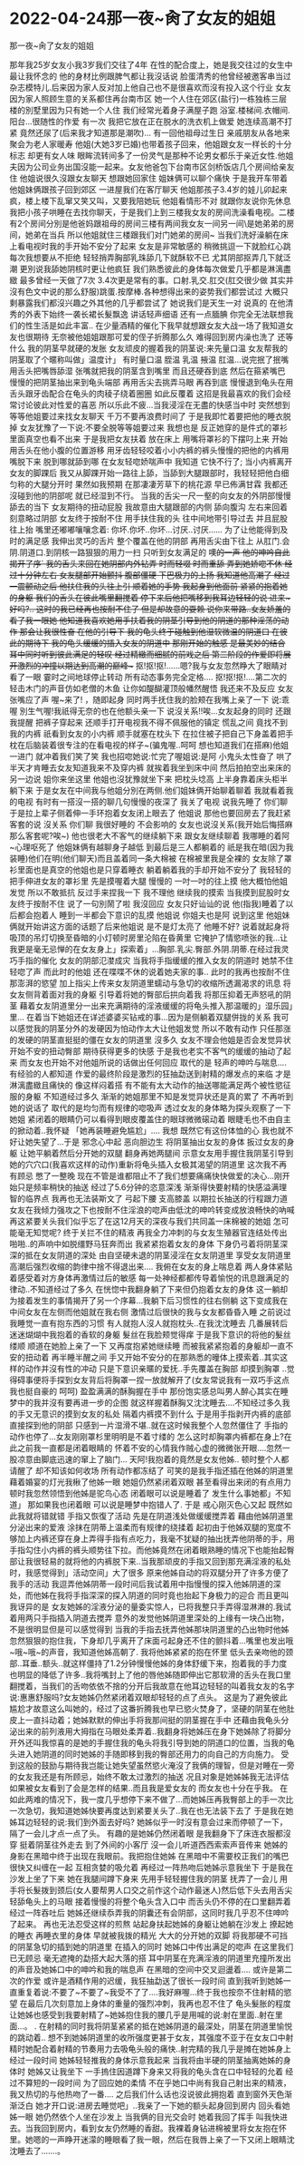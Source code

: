 # 2022-04-24那一夜~肏了女友的姐姐



那一夜~肏了女友的姐姐



那年我25岁女友小我3岁我们交往了4年 在性的配合度上，她是我交往过的女生中最让我怀念的 他的身材比例跟脾气都让我沒话说 脸蛋清秀的他曾经被邀客串当过杂志模特儿.后来因为家人反对加上他自己也不是很喜欢而沒有投入这个行业 女友因为家人照顾生意的关系都住再台南市区 她一个人住在郊区(盐行)一栋独栋三层楼的別墅里因为只有她一个人住 我们经常光着身子满屋子跑 浴室.楼梯间.衣帽间.阳台...很随性的作爱 有一次 我把它放在正在脱水的洗衣机上做爱 她连续高潮不打紧 竟然还尿了(后来我才知道那是潮吹)... 有一回他祖母过生日 亲戚朋友从各地来聚会为老人家暖寿 他姐(大她3岁已婚)也带着孩子回来，他姐跟女友一样长的十分标志 却更有女人味 眼眸流转间多了一份灵气是那种不论男女都乐于亲近女性.他姐夫因为公司业务出国沒能一起来。女友他爸包下台南市区剑桥饭店几个房间给亲友住 他姐说很久沒跟女友聊天 想跟她回家住 姐妹俩可以聊个痛快 于是我开车带着他姐妹俩跟孩子回到郊区 一进屋我们在客厅聊天 他姐那孩子3.4岁的娃儿卯起来疯，楼上楼下乱窜又笑又叫，又要我陪她玩 他姐看情形不对 就跟你友说你先休息 我把小孩子哄睡在去找你聊天，于是我们上到三楼我女友的房间洗澡看电视。二楼有2个房间分別是他爸妈跟祖母的房间三楼有两间我女友一间另一间\是她弟弟的房间，她弟在当兵 所以他姐就住三楼跟我们对门她弟的房间~ 当我们洗好澡躺在床上看电视时我的手开始不安分了起来 女友是非常敏感的 稍微挑逗一下就脸红心跳 每次我想要从不拒绝 轻轻捎弄胸部乳珠舔几下就酥软不已 尤其阴部抠弄几下就泛潮 更別说我舔她阴核时更让他疯狂 我们熟悉彼此的身体每次做爱几乎都是淋漓盡緻 最多曾经一天做了7次 3.4次更是常有的事。口射.乳交.肛交(肛交很少做 其实并沒有色文中说的那么舒服)跳蛋.按摩棒.各种想得出来的姿势我们都尝试过 大概只剩暴露我们都沒兴趣之外其他的几乎都尝试了 她说我们是天生一对 说真的 在他清秀的外表下始终一袭长裙长髮飘逸 讲话轻声细语 还有一点腼腆 你完全无法联想我们的性生活是如此丰富.. 在少量酒精的催化下我早就想跟女友大战一场了我知道女友也很期待 无奈被他姐姐跟那可爱的侄子折腾那么久 难得回到房内澡也洗了 还等什么 我的阴茎早就硬的发胀 女友顽皮的握着我的阴茎说:来先量口温 女友帮我的阴茎取了个暱称叫做」温度计」 有时量口温 胵温 乳温 掖温 肛温…说完抿了抿嘴 用舌头把嘴唇舔湿 张嘴就把我的阴茎含到嘴里 而且还硬吞到底 然后在箍紧嘴巴 慢慢的把阴茎抽出来到龟头端部 再用舌尖去挑弄马眼 再吞到底 慢慢退到龟头在用舌头跟牙齿配合在龟头的肉稜子绕着圈圈 如此反覆着 这招是我最喜欢的我们会经常讨论彼此对性爱的喜恶 所以乐此不疲…当我浸淫在无盡的快感当中时 突然想到 等等他姐要过来找女友聊天 千万不要再浪费时间了 于是我即忙着要把他的睡衣脱掉 女友犹豫了一下说:不要全脱等等姐要过来 我想也是 反正她穿的是件式的罩衫 里面真空也看不出来 于是我把女友扶着 放在床上 用嘴将罩衫的下摆叼上来 开始用舌头在他小腹的位置游移 用牙齿轻轻咬着小小内裤的裤头慢慢的把他的内裤用嘴脱下来 脱到哪就舔到哪 在女友轻唿娇喘声中 我知道 它快不行了; 当小内裤离开女友的脚踝后 我又从脚踝开始一路往上舔，当舔到大腿跟部时，我轻轻把他白细匀称的大腿分开时 果然如我预期 在那凄凄芳草下的桃花源 早已佈满甘霖 我都还沒碰到他的阴部呢 就已经湿到不行。 当我的舌尖一尺一壑的向女友的外阴部慢慢舔去的当下 女友期待的扭动屁股 我故意由大腿跟部的内侧 舔向腹沟 左右来回着 刻意略过阴部 女友终于按耐不住 用手扶住我的头 往中间地带引导过去 并且屁股往上抬 嘴里还嘟嘟嚷嚷念着: 你坏.你坏..你坏…讨厌..讨厌…… 为了让他能得到及时的满足感 我伸出灵巧的舌片 整个覆盖在他的阴部 再用舌尖由下往上 从肛门.会阴.阴道口.到阴核一路狠狠的用力一扫 只听到女友满足的 噢~~的一声 他的呻吟自此揭开了序` 我的舌头来回在她阴部内外钻弄 时而轻啜 时而重舔 弄到她娇唿不休 经过十分钟左右 女友腿部开始颤抖 腹部僵硬 下巴极力的上扬 我知道他高潮了 经过一震颤动之后 他扶住我的头往上引 顺着她的手势 我起身到他面前 紧紧的抱着她的身躯 我们的舌头在彼此嘴里翻搅着 停下来后他把嘴移到我耳边轻轻的说 进来~好吗?.. 这时的我已经再也按耐不住了 但是却故意的耍赖 说你来带路..女友娇羞的看了我一眼她 他知道我喜欢她用手扶着我的阴茎引导到他的阴道的那种淫荡的动作 那会让我很性奋 在他的引导下 我的龟头终于碰触到他湿软微温的阴道口 在彼此的期待下 我的龟头缓缓的插入女友的阴道中 那刚开始的触感 是最美妙的结合 耳中同时听到彼此满足的轻叹 经过精緻而细腻的前戏之后 第二阶段的作爱即将展开激烈的冲撞以期达到高潮的巅峰~~~ 抠!抠!抠!......嗯?我与女友忽然睁大了眼睛对看了一眼 霎时之间地球停止转动 所有动态事务完全定格…. 抠!抠!抠!....第二次的轻击木门的声音仿如老僧的木鱼 让你如醍醐灌顶般幡然醒悟 我还来不及反应 女友张嘴应了声 喔~来了! ，随即起身 同时两手抚住我的脸颊在我嘴上亲了一下 说:乖喔 別生气喔!我祇得无奈的也在他额头亲一下 说沒关系!!唉…女友起身的同时 还跟我提醒 把裤子穿起来 还顺手打开电视我不得不佩服他的镇定 慌乱之间 竟找不到我的内裤 祇看到女友的小内裤 顺手就塞在枕头下 在拉住被子把自己下身盖着把手枕在后脑装着很专注的在看电视的样子~(骗鬼喔..呵呵 想也知道我们在搭麻)他姐一进门 就冲着我们笑了笑 我也招唿她说:忙完了喔姐说:是阿 小鬼头太性奋了 哄了半天才肯睡去女友知道我来不及穿内裤 就挨着我坐到床中间 然后拍拍空出来床的另一边说 姐你来坐这里 他姐也沒犹豫就坐下来 把枕头埝高 上半身靠着床头柜半躺下来 于是女友在中间我与他姐分別在两侧.他们姐妹俩开始聊着聊着 我就看着我的电视 有时有一搭沒一搭的聊几句慢慢的夜深了 我关了电视 说我先睡了 你们聊 于是拉上辈子侧着伸一手环抱着女友闭上眼去了 他姐说 那他也要回房去了我赶紧客套的说 沒关系 你们聊 我很好睡的 不会影响的 女友也说沒关系(我开始后悔搭麻那么客套呢?唉~) 他也很老大不客气的继续躺下来 跟女友继续聊着 我哪睡的着阿~心理呕死了 他姐妹俩有越聊身子越低 到最后是三人都躺着的 祇是我在暗(因为我装睡)他们在明(他们聊天)而且盖着同一条大棉被 在棉被里我是全裸的 女友除了罩衫里面也是真空的他姐也是只穿着睡衣 躺着躺着我的手却开始不安分了 我轻轻的把手伸进女友的罩衫里 先是摸喔着大腿 慢慢的 一吋一吋的往上摸 他大概怕他姐发觉 所以不敢抵抗 反过手来捏我一下 我不理他 继续我的摸索 当我摸到屁股时女友终于按耐不住 说了一句別鬧了啦 我沒回应 女友只好讪讪的说 他(指我)睡着了以后都会抱着人 睡到一半都会下意识的乱摸 他姐说 你姐夫也是阿 说到这里 他姐妹俩就开始讲这方面的话题了后来他姐说 是不是灯太亮了 他睡不好? 说着就起身将吸顶的吊灯切换至昏暗的小灯顿时房里沦陷在昏黄里 它掩护了情慾喷张的我…让我更是毫无忌惮的在女友身上」探索着」…胸部.乳尖.臀部.外阴.阴蒂.在经过我灵巧手指的催化 女友的阴部氾漤成灾 当我将手指缓缓的推入女友的阴道时 她禁不住轻唿了声 而此时的他姐 还在喋喋不休的说着她夫家的事.. 此时的我再也按耐不住那澎湃的慾望 加上指尖上传来女友阴道里蠕动与急切的收缩所透漏渴求的讯息 将女友侧背着面对我的身躯 引导着将她的臀部后拱向着我 将那压抑着无声怒吼的阴茎 藉着女友阴道里分一出来充满期待的淫液缓缓的将龟头推入那温暖的」湿乐园」里… 在着当下她姐还在详述婆婆买钻戒的事…因为是侧躺着双腿併拢的关系 我可以感觉我的阴茎分外的发硬因为怕动作太大让他姐发觉 所以不敢有动作 只任那涨的发硬的阴茎直挺挺的僵在女友的阴道里 沒多久 女友不理会他姐是否会发觉异状开始不安的扭动臀部 期待获得更多的快感 于是我也老实不客气的缓缓的抽动了起来 而女友也开始不对他姐所说的话做出任何回应 取代的是 轻声的呻吟与喘息…. 有经验的人都知道 作爱的最终阶段是激烈的狂抽勐送到射精的爆发点的来临 才是淋漓盡緻且痛快的 像这样闷着搭 有不能有太大动作的抽送哪能满足两个被性慾征服的身躯 不知道经过多久 渐渐的她姐那里不知是发觉异状还是真的累了 不再听到她的说话了 取代的是均匀而有规律的唿吸声 透过女友的身体略为探头观察了一下她姐 紧闭着的眼睛仍可以看得到眼皮覆盖住的眼球微微磙动着 眼睫毛也不由自主的掀动着..我怀疑 「她再装睡避免尴尬」…. 我想 既然它有这份体恤的心 我也就不好让她失望了...于是 邪念心中起 恶向胆边生 将阴茎抽出女友的身体 扳过女友的身躯 让她平躺着然后分开她的双腿 翻身再她两腿间 示意女友用手握住我阴茎引导到她的穴穴口(我喜欢这样的动作)重新将龟头插入女极其渴望的阴道里 这次我不再有顾忌 憋了一整晚 现在不管是谁都阻止不了我们想要痛痛快快做爱的决心…刚开始只是频率稍快的抽送 经过了5.6分钟的恣意深浅 渐渐得快要射精的快感溢满理智的临界点 我再也无法装斯文了 弓起下腰 支高膝盖 以期拉长抽送的行程跟力道 女友在我倾力强攻之下也按耐不住淫浪的唿声由低沈的呻吟转变成放浪畅快的吶喊 再这紧要关头我们似乎忘了在这12月天的深夜与我们共同盖一床棉被的她姐 怎可能毫无知觉呢? 终于关拦不住的精液 再我全力冲刺的与女友生殖器官连结处传出啪啪..的声响中如脱缰野马狂奔而出 我紧紧抱着女友的身体 下身仍弓着将阴茎深深的抵在女友阴道的深处 由自坚硬未退的阴茎浸淫在女友阴道里 享受女友阴道里高潮后强烈收缩的韵律中捨不得退出来…. 我俯在女友的身上喘息着 两人身体紧贴着感受着对方身体再激情过后的敏感 每一处神经都都传导着愉悦的讯息跟满足的律动..不知道经过了多久 在恍惚中我翻身躺了下来但仍抱着女友的身体 这一躺却为接着发生的事情揭开了另一个序幕…我躺下后习惯性的往右侧躺 这下变成我在中间女友在左侧而他姐就在我右侧 激情过后很快的我与女友都昏昏入睡 之前说过我睡觉一直有抱东西的习惯 有人就抱人沒人就抱枕头..在我沈沈睡去 几番展转后迷迷煳煳中我抱着的香软的身躯 髮丝在我脸颊觉得痒 于是我下意识的将他的髮丝缕顺 顺道在她脸上亲了一下 又再度抱紧她继续睡 而被我紧紧抱着的身躯却一直不安的扭动着 再半睡半醒之间 手又开始不安分的在那熟悉的曈体上摸索着..其实这样的动作并沒有性的冲动 只是下意识亲暱的爱抚..手先覆盖在胸部 却摸到胸罩 ..觉得碍事便将手探到女友背后将胸罩一捏一放就解开了(女友常说我有一双巧手这点我也挺自豪的 呵呵) 盈盈满满的酥胸握在手中 那份饱实感总叫男人醉心其实在睡梦中的我并沒有要再进一步的企图 就这样握着酥胸又沈沈睡去….不知经过多久我的手又无意识的摸到女友的私处 隔着内裤摸不到什么 于是用手指剥开内裤的底部直接探到他的阴部 只感到一片湿滑不堪..就在这时候我整个人忽然僵住了 手指的动作也停了…女友刚刚罩杉里明明是不着寸缕的 怎么这时却胸罩内裤都在身上?在此之前我一直都是闭着眼睛的 怀着不安的心情我作贼心虚的微微张开眼….忽然一股凉意由脚底迅速的窜上了脑门… 天阿!我抱着的竟然是女友他姊.. 顿时整个人都请醒了 却不知该如何收场 所有动作都冻结了 可笑的是我手指还插在他姊的阴道里 藉着婚宴的灯光我楸了他姊一眼 她姐仍然紧闭着双眼 甚至看得出来闭的有点用力 顿时我忽然领悟到他姊是驼鸟心态 闭着眼可以说是睡着了 发生什么事她都」不知道」 那如果我也闭着眼 可以说是睡梦中抱错人了. 于是 戒心刚灭色心又起 既然如此我就将错就错 手指又恢復了活动 先是在阴道浅处做缓缓搅弄着 藉由他姊阴道里分泌出来的爱液 涂抹在阴蒂上温柔而有规律的绕揉着 起初由于他姊双腿的宽度不够加上内裤还穿在身上弄得手指有点吃力，我毫不犹疑的抽出抚弄他阴蒂的手，用手指勾住小内裤的裤头顺势往下拉。而他姊竟然在闭着眼熟睡的情况下也能抬起臀部让我很轻易的就将他的内裤脱下来..当我那顽皮的手指又回到那充满淫液的私处时，我感觉得到」活动空间」大了很多 原来他姊自动的将双腿分开了许多方便了我手的活动 我逗弄他姊阴蒂一段时间后我试着用中指慢慢的探入他姊阴道的深处，而他姊在我将手指深深的探入阴道的同时竟也抬起下身极力的迎合 而且更叫我讶异的是 女友她姊的淫液分泌的量委实惊人，已将我整只手弄得湿淋淋的.我试着用两只手指插入阴道去搅弄 意外的发觉他姊阴道里深处的上缘有一块凸出物，不是很明显但是可以感觉得到 当我的手指去抚弄他姊那块阴道里的凸出物时他姊忽然狠狠的抱住我，下身却几乎离开了床面弓起身还不住的颤抖着…嘴里也发出哦~哦~哦~的声音，我知道他姊高朝了. 我将他姊紧紧的抱在怀里 低头去亲吻他的颈部..耳垂..额头..就这样僵持了1.2分钟慢慢他姊的身体舒缓下来，抱着我的手力度也明显的降低了许多..我将嘴封上了他的唇他姊随即伸出它那软滑的舌头在我口里翻搅着，当我们的舌吻依依不捨的分开后我故意在他耳边轻轻的叫着我女友的名字说:惠惠舒服吗?女友她姊仍然紧闭着双眼却轻轻的点了点头。 这是为了避免彼此尴尬才故意这么叫她的，经过了这番折腾我也早已慾火焚身了，坚硬的阴茎在他肚皮上一直抖动着；她姊默默的伸出手将我那间挺的阴茎握在手中 还藉由我龟头分泌出来的前列液用大拇指在马眼处柔弄着..我翻身将她姊压在身下她姊除了将脚分开外还叫我惊喜的是她的手握住我的龟头将我引导到她的阴道口的位置，当我的龟头进入她阴道的同时她姊的手随即移到我的臀部还用力的向自己的方向施力。 受到这般的鼓励与期待我岂能让她失望虽然慾火淹沒了我俩的理智，但是对睡在一旁的女友我还是有所顾忌，始终不敢太过激烈的抽送 况且对象是她姊姊我无法评估如果被女友看到了会是怎样的结果..而且我是爱女友的 而女友也十分在乎我。 在如此两难的情况下，我一度几乎想停下来不做了…而她姊压再我臀部上的手一次比一次急切，我知道她姊快要再度达到紧要关头了..我在也无法装下去了 于是我在她姊耳边轻轻的说:我们到外面去好吗? 她姊似乎一时沒有意会过来而停顿了一下，隔了一会儿才点一点了头。 有趣的是她姊仍然闭着眼 是我翻身下了床连衣服都沒穿 挺着阴茎往外走去 到了外间的小客厅 沒一会儿听道西西索索声音传来 她姊的身影在黑暗中终于出现在我眼前。我把抱住她姊 在黑暗中不需要校正我们的嘴巴很快又纠缠在一起 互相贪婪的吸允着 再经过一阵热吻后她姊示意我坐下 于是我在沙发上坐了下来 她在我腿间蹲下身来 先用手轻轻握住我的阴茎 抚弄了一会儿 用手将长髮拨到颈后(女人要帮男人口交之前作这个动作最迷人)然后低下头去用舌尖轻舔龟头上的马眼 接着慢慢的将整个龟头含入口中 而舌头仍不停的在口里翻弄着 经过一阵吞吐后 她姊还继续忝弄我的阴囊还有会阴部，这同时我几乎忍不住呻吟了起来。 再也无法忍受这样的煎熬 站起身扶起她姊的身躯让她躺在沙发上 撩起她的睡衣 再睡衣里的身体 早就被我拨的精光 大大的分开她的双脚 将我那硬不可挡的阴茎急切的插到她的阴道里 在插入的同时 她姊口中传出满足的唿声 在这里我们已无顾忌 毫无遮掩的勐搭大起大落的搭 耳中阴茎在充满淫液的阴道里充撞所发出的声音及她姊口中的呻吟和我的喘息声 在黑暗的空间中交叉迴盪着…. 或许是第二次的作爱 或许是酒精作用的迟缓，我狂抽勐送了很长一段时间 直到我听到她姊一直重复着说:不要了~不要了~我受不了了….我好麻喔…终于我也按奈不住射精的慾望 在最后几次刻意加上身体的重量的强烈冲刺，我再也忍不住了 龟头髮胀的程度让她姊也感受到我要射精了~她姊抱住我的腰几乎是用喊的说:射在里面..射在里面…。 . 在射精的同时我将阴茎紧紧的抵在她姊阴道的最深处，阴茎在阴道里愉悦的跳动着.. 想不到她姊阴道里的收所强度更甚于女友，其强度不亚于在女友口中射精时她配合着射精的节奏用力去吸龟头般的痛快..射完精的我几乎是摊在她姊身上 经过一段时间 她姊轻轻推我的身体示意我起来 当我将由半硬的阴茎抽离她姊的身体时 她姊又让我坐下 一手摀住因道蹲下身来又将我的龟头含在口中轻轻的允着 经过不算短的一段时间 为了回应她的柔情 不在乎她口中尚有我自己射出来的精液，我又热切的与他热吻了一番…. 之后我们什么话也沒说彼此拥抱着 直到窗外天色渐渐泛白 她才开口说:进房去睡觉吧」..我亲了一下她的额头起身回到房内 回头看她姊一眼 她仍然依个人坐在沙发上 当我俩的目光交会时 她着我回了挥手 叫我快进去。当我回到房内，看到女友仍然睡的香甜。我裸着身钻进棉被里将女友抱在怀里。她嗯的一声睁开迷濛的睡眼看了我一眼，然后在我唇上亲了一下又闭上眼睛沈沈睡去了…….。
            

